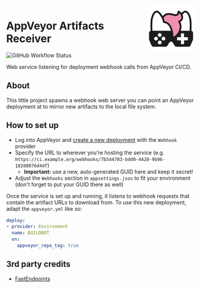 <img src="assets/NSS-128x128.png" align="right" />

# AppVeyor Artifacts Receiver

![GitHub Workflow Status](https://img.shields.io/github/workflow/status/nefarius/AppVeyorArtifactsReceiver/Docker%20Image%20CI)

Web service listening for deployment webhook calls from AppVeyor CI/CD.

## About

This little project spawns a webhook web server you can point an AppVeyor deployment at to mirror new artifacts to the local file system.

## How to set up

- Log into AppVeyor and [create a new deployment](https://ci.appveyor.com/environments/new) with the `Webhook` provider
- Specify the URL to wherever you're hosting the service (e.g. `https://ci.example.org/webhooks/7b544703-bdd0-4420-9b96-18208076d4df`)
  - **Important:** use a new, auto-generated GUID here and keep it secret!
- Adjust the `Webhooks` section in `appsettings.json` to fit your environment (don't forget to put your GUID there as well)

Once the service is set up and running, it listens to webhook requests that contain the artifact URLs to download from. To use this new deployment, adapt the `appveyor.yml` like so:

```yml
deploy:
- provider: Environment
  name: BUILDBOT
  on:
    appveyor_repo_tag: true
```

## 3rd party credits

- [FastEndpoints](https://github.com/dj-nitehawk/FastEndpoints)
